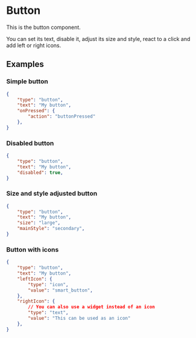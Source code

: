 # Button

This is the button component. 

You can set its text, disable it, adjust its size and style, react to a click and add left or right icons.

## Examples

### Simple button

```json
{
    "type": "button",
    "text": "My button",
    "onPressed": {
        "action": "buttonPressed"
    },
}
```

### Disabled button

```json
{
    "type": "button",
    "text": "My button",
    "disabled": true,
}
```

### Size and style adjusted button

```json
{
    "type": "button",
    "text": "My button",
    "size": "large",
    "mainStyle": "secondary",
}
```

### Button with icons

```json
{
    "type": "button",
    "text": "My button",
    "leftIcon": {
        "type": "icon",
        "value": "smart_button",
    },
    "rightIcon": {
        // You can also use a widget instead of an icon
        "type": "text",
        "value": "This can be used as an icon"
    },
}
```
